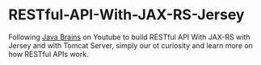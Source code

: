 # RESTful-API-With-JAX-RS-Jersey

Following [Java Brains](https://www.youtube.com/watch?v=xkKcdK1u95s&list=PLqq-6Pq4lTTZh5U8RbdXq0WaYvZBz2rbn) on Youtube to build RESTful API With JAX-RS with Jersey
and with Tomcat Server, simply our ot curiosity and learn more on how RESTful APIs work.
